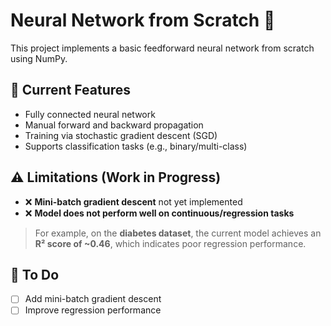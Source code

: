 # Neural Network from Scratch 🧠

This project implements a basic feedforward neural network from scratch using NumPy.

## 🔧 Current Features

- Fully connected neural network
- Manual forward and backward propagation
- Training via stochastic gradient descent (SGD)
- Supports classification tasks (e.g., binary/multi-class)

## ⚠️ Limitations (Work in Progress)

- ❌ **Mini-batch gradient descent** not yet implemented
- ❌ **Model does not perform well on continuous/regression tasks**

> For example, on the **diabetes dataset**, the current model achieves an **R² score of ~0.46**, which indicates poor regression performance.

## 📌 To Do

- [ ] Add mini-batch gradient descent
- [ ] Improve regression performance
